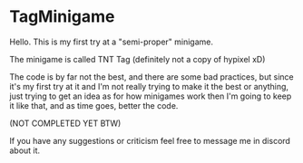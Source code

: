 # TagMinigame
Hello. This is my first try at a "semi-proper" minigame.

The minigame is called TNT Tag (definitely not a copy of hypixel xD)

The code is by far not the best, and there are some bad practices, but since it's my first try at it
and I'm not really trying to make it the best or anything, just trying to get an idea as for how minigames
work then I'm going to keep it like that, and as time goes, better the code.

(NOT COMPLETED YET BTW) 

If you have any suggestions or criticism feel free to message me in discord about it.

